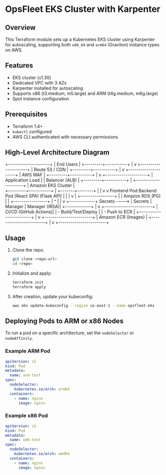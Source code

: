 # OpsFleet EKS Cluster with Karpenter

## Overview

This Terraform module sets up a Kubernetes EKS cluster using Karpenter for autoscaling, supporting both `x86_64` and `arm64` (Graviton) instance types on AWS.

## Features

- EKS cluster (v1.30)
- Dedicated VPC with 3 AZs
- Karpenter installed for autoscaling
- Supports x86 (t3.medium, m5.large) and ARM (t4g.medium, m6g.large)
- Spot instance configuration

## Prerequisites

- Terraform 1.4+
- `kubectl` configured
- AWS CLI authenticated with necessary permissions

## High-Level Architecture Diagram
+---------------------+
|      End Users      |
+---------+-----------+
          |
          v
+---------------------+
|    Route 53 / CDN   |
+---------+-----------+
          |
          v
+---------------------+
|      AWS WAF        |
+---------+-----------+
          |
          v
+---------------------+
|  Application Load   |
|     Balancer (ALB)  |
+---------+-----------+
          |
+---------------------+
|  Amazon EKS Cluster |  
+---------+-----------+
          |
  +-------+--------+
  |                |
  v                v
Frontend Pod   Backend Pod
 (React SPA)    (Flask API)
    |                |
    |                v
    |       +-----------------+
    |       | Amazon RDS (PG) |
    |       +-----------------+
    |                ^
    |                |
    v         +-------------+
Secrets ----> | Secrets      |
Manager       | Manager (IRSA)|
              +-------------+
    |
    v
+------------------------+
|  CI/CD (GitHub Actions)|
| - Build/Test/Deploy    |
| - Push to ECR          |
+------------------------+
          |
          v
+------------------------+
| Amazon ECR (Images)    |
+------------------------+
          |
          v
+------------------------+

## Usage

1. Clone the repo:
   ```bash
   git clone <repo-url>
   cd <repo>
   ```

2. Initialize and apply:
   ```bash
   terraform init
   terraform apply
   ```

3. After creation, update your kubeconfig:
   ```bash
   aws eks update-kubeconfig --region us-east-1 --name opsfleet-eks
   ```

## Deploying Pods to ARM or x86 Nodes

To run a pod on a specific architecture, set the `nodeSelector` or `nodeAffinity`.

### Example ARM Pod

```yaml
apiVersion: v1
kind: Pod
metadata:
  name: arm-test
spec:
  nodeSelector:
    kubernetes.io/arch: arm64
  containers:
    - name: nginx
      image: nginx
```

### Example x86 Pod

```yaml
apiVersion: v1
kind: Pod
metadata:
  name: x86-test
spec:
  nodeSelector:
    kubernetes.io/arch: amd64
  containers:
    - name: nginx
      image: nginx
```
